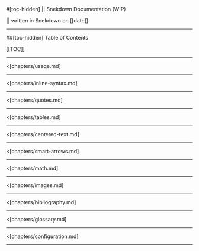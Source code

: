 #[toc-hidden] || Snekdown Documentation (WIP)

|| written in Snekdown on [[date]]



- - -
##[toc-hidden] Table of Contents

[[TOC]]

- - -

<[chapters/usage.md]

- - -

<[chapters/inline-syntax.md]

- - - 

<[chapters/quotes.md]

- - - 

<[chapters/tables.md]

- - - 

<[chapters/centered-text.md]

- - -

<[chapters/smart-arrows.md]

- - - 

<[chapters/math.md]

- - - 

<[chapters/images.md]

- - -

<[chapters/bibliography.md]

- - -

<[chapters/glossary.md]

- - -

<[chapters/configuration.md]

- - -